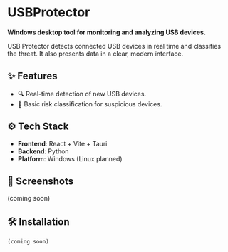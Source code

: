# USBProtector

**Windows desktop tool for monitoring and analyzing USB devices.**

USB Protector detects connected USB devices in real time and classifies the threat. It also presents data in a clear, modern interface.

## ✨ Features

- 🔍 Real-time detection of new USB devices.
- 🎯 Basic risk classification for suspicious devices.

## ⚙️ Tech Stack

- **Frontend**: React + Vite + Tauri
- **Backend**: Python
- **Platform**: Windows (Linux planned)

## 📸 Screenshots

(coming soon)

## 🛠️ Installation

```
(coming soon)
```